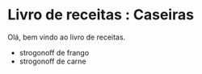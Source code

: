 # Livro de receitas : Caseiras
Olá, bem vindo ao livro de receitas.
 - strogonoff de frango
 - strogonoff de carne